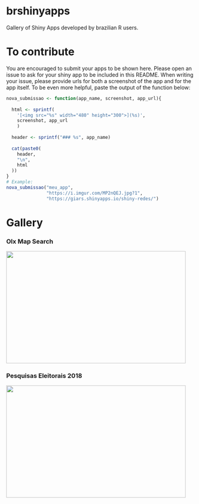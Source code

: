 # brshinyapps
Gallery of Shiny Apps developed by brazilian R users.

# To contribute
You are encouraged to submit your apps to be shown here. Please open an issue to ask for your shiny app to be included in this README. When writing your issue, please provide urls for both a screenshot of the app and for the app itself. To be even more helpful, paste the output of the function below:

``` r
nova_submissao <- function(app_name, screenshot, app_url){
  
  html <- sprintf(
    '[<img src="%s" width="480" height="300">](%s)',
    screenshot, app_url
    )
  
  header <- sprintf("### %s", app_name)
  
  cat(paste0(
    header,
    "\n",
    html
  ))
}
# Example:
nova_submissao("meu_app",
               "https://i.imgur.com/MP2nQEJ.jpg?1",
               "https://giars.shinyapps.io/shiny-redes/")
```

# Gallery

### Olx Map Search
[<img src="https://i.imgur.com/tSzAmiJ.jpg?1" width="480" height="300">](https://sillasgonzaga.shinyapps.io/olxshiny2/)

### Pesquisas Eleitorais 2018
[<img src="https://i.imgur.com/44G4e5x.jpg?1" width="480" height="300">](http://pesqele.conre3.org.br/app/)
